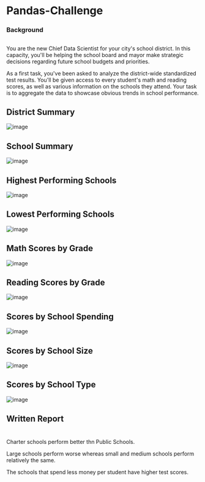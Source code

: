# Pandas-Challenge

### Background 
##
You are the new Chief Data Scientist for your city's school district. In this capacity, you'll be helping the school board and mayor make strategic decisions regarding future school budgets and priorities.

As a first task, you've been asked to analyze the district-wide standardized test results. You'll be given access to every student's math and reading scores, as well as various information on the schools they attend. Your task is to aggregate the data to showcase obvious trends in school performance.

## District Summary 
![image](https://github.com/thesarahcain/pandas-challenge/assets/148586543/861a5cce-abfc-4436-a4ba-0c9dd3c57a64)

## School Summary 
![image](https://github.com/thesarahcain/pandas-challenge/assets/148586543/94761562-a399-4236-a8fe-d6a4a3264b92)

## Highest Performing Schools 
![image](https://github.com/thesarahcain/pandas-challenge/assets/148586543/1cb53a2e-a368-45ab-b230-05f6ff850dee)

## Lowest Performing Schools 
![image](https://github.com/thesarahcain/pandas-challenge/assets/148586543/21a0f031-ebd4-42ee-8711-cad1e245d275)

## Math Scores by Grade
![image](https://github.com/thesarahcain/pandas-challenge/assets/148586543/797ede2c-aa5b-4326-8405-1c736da2359c)

## Reading Scores by Grade
![image](https://github.com/thesarahcain/pandas-challenge/assets/148586543/cd27e73e-909d-401a-8bfe-faa1480de029)

## Scores by School Spending 
![image](https://github.com/thesarahcain/pandas-challenge/assets/148586543/fb33ae96-ad47-4442-9886-7f0e4125afb8)

## Scores by School Size
![image](https://github.com/thesarahcain/pandas-challenge/assets/148586543/de24a244-ac59-4934-9933-82d2c83eac4b)

## Scores by School Type
![image](https://github.com/thesarahcain/pandas-challenge/assets/148586543/9f83b274-5373-45eb-952b-8eb86c25cfdf)

## Written Report 
# 
Charter schools perform better thn Public Schools. 

Large schools perform worse whereas small and medium schools perform relatively the same. 

The schools that spend less money per student have higher test scores.
